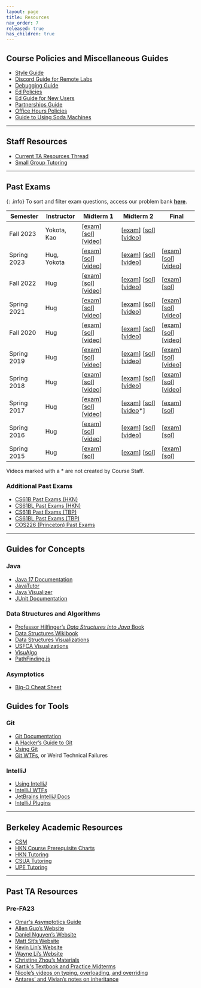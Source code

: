 ```yaml
---
layout: page
title: Resources
nav_order: 7
released: true
has_children: true
---
```


## Course Policies and Miscellaneous Guides

<!-- - [Beacon Guide](guides/beacon-guide.html) -->
<!-- - [Gitbugs Guide](guides/gitbugs) -->

- [Style Guide](guides/style/index.md)
- [Discord Guide for Remote Labs](/guides/discord/index.md)
- [Debugging Guide](/guides/intellij/debugging/index.md)
- [Ed Policies](/guides/ed/index.md)
- [Ed Guide for New Users](/guides/ed/ed-guide.md)
- [Partnerships Guide](/guides/partnerships/index.md)
- [Office Hours Policies](/guides/oh/index.md)
- [Guide to Using Soda Machines](/guides/soda-machines/index.md)

---

## Staff Resources

- [Current TA Resources Thread](https://edstem.org/us/courses/42700/discussion/3359948)
- [Small Group Tutoring](https://drive.google.com/drive/folders/1TpWQ77lcC8YmxWBIwsIxOMJTXDC0CWM_)

---

## Past Exams

{: .info}
To sort and filter exam questions, access our problem bank [**here**](./topical_exam_resources.md).

| **Semester** | **Instructor** | **Midterm 1**                                                                                                                                                                                                                                        | **Midterm 2**                                                                                                                                                                                                                                          | **Final**                                                                                                                                                                                                                                            |
| ------------ | -------------- | ---------------------------------------------------------------------------------------------------------------------------------------------------------------------------------------------------------------------------------------------------- | ------------------------------------------------------------------------------------------------------------------------------------------------------------------------------------------------------------------------------------------------------ | ---------------------------------------------------------------------------------------------------------------------------------------------------------------------------------------------------------------------------------------------------- |
| Fall 2023    | Yokota, Kao    | [[exam](https://drive.google.com/file/d/1t65JX1RtaEoSyU05hi0b9i7aPMmqLrDV/view)] [[sol](https://drive.google.com/file/d/1xDzKVFN1lna14u8rM9KhFsdWXScXD8Rh/view)] [[video](https://www.youtube.com/playlist?list=PLnp31xXvnfRo6vm6ttPycMiKz-GyAz4Q8)] | [[exam](https://drive.google.com/file/d/1rT67b4j7ek12SHC1d5LwLVV085QZpRCW/view)] [[sol](https://drive.google.com/file/d/1VgzKzWCXydHqPp7oieUdwBDfxnr_F1EI/view)] [[video](https://www.youtube.com/playlist?list=PLnp31xXvnfRrq7bTJZI5Tm49oA4NiRZq9)]   | |
| Spring 2023  | Hug, Yokota    | [[exam](https://drive.google.com/file/d/14-IEeTJsYHvK6Ogyro4xcDT8KH_KbB9A/view)] [[sol](https://drive.google.com/file/d/1IB3II-zbgUAlYMikmeSg0c-0uNi7rSnQ/view)] [[video](https://www.youtube.com/playlist?list=PLnp31xXvnfRrKdxnh1E0IMy8bw8aDN10D)] | [[exam](https://drive.google.com/file/d/1zypNNO8rkaHFNd0zZm6X2WifXtY0yglk/view)] [[sol](https://drive.google.com/file/d/1WrnceY7c5UnAPTDZbDdG8qaxR3iodiza/view)] [[video](https://www.youtube.com/playlist?list=PLnp31xXvnfRrkobEjBTMhxLYBQ7i9qPp-)]   | [[exam](https://drive.google.com/file/d/1HqkcadiXO8XcxT3Y1E_u6F2dQ2hX6dxY/view)] [[sol](https://drive.google.com/file/d/1kj9i4hPPmTlJk9xCrnNU02bkF9Lr9xuj/view)] [[video](https://youtube.com/playlist?list=PLnp31xXvnfRpWcSvVJQNIDt6SH92_yGq2)]     |
| Fall 2022    | Hug            | [[exam](https://drive.google.com/file/d/1Y7iOyo4pFS2x-2BLNtLShtZSgrk13aKl/view)] [[sol](https://drive.google.com/file/d/1nxtpZZLtNfS3kYlUn2e8FukQipq140CU/view)] [[video](https://www.youtube.com/playlist?list=PLnp31xXvnfRqIlfun5U1Cwyy5AHaf7Hve)] | [[exam](https://drive.google.com/file/d/1-pPuHGuw0anqwnLh3nc_8z2Alqqcnpi5/view)] [[sol](https://drive.google.com/file/d/1EorWXul3vuZLpgpCkWUxFuOqn_Z5RaYP/view)] [[video](https://www.youtube.com/playlist?list=PLnp31xXvnfRrt5CU5IAKUcpWpBS4nRpWU)]   | [[exam](https://drive.google.com/file/d/1LQ1Z6cki1dtPg5KGBYaKT53B9ZiPgvXt/view)] [[sol](https://drive.google.com/file/d/18OqXS1qtv97nV1gUChcdb58HsMWphQYg/view)]                                                                                     |
| Spring 2021  | Hug            | [[exam](https://drive.google.com/file/d/1S_Fyvyz50DFikHwMcOBcRuFGIZoQMmGK/view)] [[sol](https://drive.google.com/file/d/1Kal-nMvoEGD-ijt26bjtnDbwrUTfIl_K/view)] [[video](https://www.youtube.com/playlist?list=PLnp31xXvnfRrw4_M8SCLnr04yvqqJG0Ql)] | [[exam](https://drive.google.com/file/d/1VlxEIjd19mW8ftxozoPLWYhjBO_yDfia/view)] [[sol](https://drive.google.com/file/d/1jqFbU5OyV6_7ttEwTxHeKvIi7cjmC13-/view)] [[video](https://www.youtube.com/playlist?list=PLnp31xXvnfRq8_jPPPG18wgQcox4WbUa2)]   | [[exam](https://drive.google.com/file/d/17OByvIiASNi_JSzl-20Gawtxvsjopi0y/view)] [[sol](https://drive.google.com/file/d/16kmm6B3OvQsIvPsPnCrNgiWeFeOJd8tk/view)] [[video](https://youtube.com/playlist?list=PLnp31xXvnfRpBHtKGIEciBaTmUuI34Ey4)]     |
| Fall 2020    | Hug            | [[exam](https://drive.google.com/file/d/1uZBrjtJMZd1M5dFbyztC1KsACZSrAGBg/view)] [[sol](https://drive.google.com/file/d/1sQFkLAorx7RRLnrVL9lYOcPSXh45QOyQ/view)] [[video](https://www.youtube.com/playlist?list=PLnp31xXvnfRrNoNH3oqlZ5sKvqLLATVzt)] | [[exam](https://drive.google.com/file/d/1XiwxEwQs0tYdPOQUYZE8-MEzMH22OHrc/view)] [[sol](https://drive.google.com/file/d/1HSuZJyBdn7UpKYvvMdbXG1WvZ3fYKvOt/view)] [[video](https://www.youtube.com/playlist?list=PLnp31xXvnfRoXKhg_8VKas9uxhsry6Ow0)]   | [[exam](https://drive.google.com/file/d/1A1YPTJAsiVOQtIUiQgPFL6rM2T9oXntW/view)] [[sol](https://drive.google.com/file/d/1nRrI0buwfZ-c9eAzVzKP3_MSfM0Nh5Fw/view)] [[video](https://www.youtube.com/playlist?list=PLnp31xXvnfRrmHRhYGldDkTUulb54XQPJ)] |
| Spring 2019  | Hug            | [[exam](https://drive.google.com/file/d/1kTHkeOf-TnvIsllJU5GRF-GjdMhuq_2L/view)] [[sol](https://drive.google.com/file/d/14EBdd8SO_vt7oEBNJnK5EHB2DGtoBfbt/view)] [[video](https://www.youtube.com/watch?v=ZdQfBR_Rahc)]                              | [[exam](https://drive.google.com/file/d/1yn4HBkf4f70LLS7Lu7J80DbcxXjn7bkJ/view)] [[sol](https://drive.google.com/file/d/1mj6UodqxVgsR7YtU8bSi50FG_R9aYqzl/view)] [[video](https://www.youtube.com/watch?v=UlLnJEJhJwY)]                                | [[exam](https://drive.google.com/file/d/1ADV5iN2OSxP8fHfaGvqlyT39QqncEdij/view)] [[sol](https://drive.google.com/file/d/1Wu9X7czbBIAywTLoCcqx07-JF92iCeTi/view)] [[video](https://www.youtube.com/watch?v=kavv3_Rk0Jc)]                              |
| Spring 2018  | Hug            | [[exam](https://drive.google.com/file/d/14yQDPQVcsWAG-QBPxlrX3N-YDRyR2c_C/view)] [[sol](https://drive.google.com/file/d/1hnRfUh2ImLGqwOSS28hFUxnpZ_cjMaQT/view)] [[video](https://www.youtube.com/playlist?list=PLnp31xXvnfRqAfvA4R9Oh09PstFymwCif)] | [[exam](https://drive.google.com/file/d/1Vo8p4vbOGt7eY5TtalvAEnk4ignpTVvm/view)] [[sol](https://drive.google.com/file/d/1LIyFXwHYCWXNqIgKTsTyKiOYnB79_ykk/view)] [[video](https://www.youtube.com/watch?v=nMZn4EV0gGw)]                                | [[exam](https://drive.google.com/file/d/1_hrx4pAevtEVVxtNUoMZ3uZB32D1MOUC/view)] [[sol](https://drive.google.com/file/d/1lmjGHJy3bAfxKOMtTt53Y4S_3RzjAmh9/view)] [[video](https://www.youtube.com/watch?v=XJuPjSbexWM)]                              |
| Spring 2017  | Hug            | [[exam](https://drive.google.com/file/d/12KqULT9XIb3KHQqOdGQprsKELYTrAXN5/view)] [[sol](https://drive.google.com/file/d/15Vnd9z34Wlp-D9boc4ZezgpyH_ul65qZ/view)] [[video](https://www.youtube.com/playlist?list=PLnp31xXvnfRr58vXF7T9I2HZ1LrVlxCtG)] | [[exam](https://drive.google.com/file/d/1yWyRp7QTizspTp9dsKz5yxE6bSf9YUIi/view)] [[sol](https://drive.google.com/file/d/1b99XARlZxg3NMfeSAVt2yzDzwSEcASq3/view)] [[video](https://www.youtube.com/playlist?list=PLv24fkNrbcYh4GP5vkLsw0lpb6w6PpDfN)\*] | [[exam](https://drive.google.com/file/d/1bQwnCZ16mv8dhFqfKT6Q95k19zzMS9GN/view)] [[sol](https://drive.google.com/file/d/1p2pI8h8f9hqFDHDmJvCU_m-EClb2gF8j/view)]                                                                                     |
| Spring 2016  | Hug            | [[exam](https://drive.google.com/file/d/1ooKS9xu6ojQ926axtwdsHM5vbBUh3ylh/view)] [[sol](https://drive.google.com/file/d/1JSJDTtwwj5VaV6u35XQ55ZjPMlKsZdXi/view)] [[video](https://www.youtube.com/playlist?list=PLnp31xXvnfRqr2CeonDd5-IYCLLexOnc-)] | [[exam](https://drive.google.com/file/d/1GuTG5O-2SSudWgm47rIi4orkmmpU4Apa/view)] [[sol](https://drive.google.com/file/d/1KXLkjx1e8QPiu-waBJFwmcT5IToMHQK5/view)] [[video](https://www.youtube.com/watch?v=rciRgoiJVGY)]                                | [[exam](https://drive.google.com/file/d/1Ta5ubPr7LThYI21nI-wxcFKtH3FDZa5S/view)] [[sol](https://drive.google.com/file/d/1yVkqsnEyEJlN34IwahG1QsuUomCyifFJ/view)]                                                                                     |
| Spring 2015  | Hug            | [[exam](https://drive.google.com/file/d/1nMt8j8oWn0JWOzud6UCNrlg8ozexG-XQ/view)] [[sol](https://drive.google.com/file/d/1e8Mk1PBRWiKYGdBoauemZ4LTvv0F_MEE/view)]                                                                                     | [[exam](https://drive.google.com/file/d/1uE1QlF4YguWVp8m8UJ97R2xPC4b1NnQ5/view)] [[sol](https://drive.google.com/file/d/1IYt4VbzdX4dTekh6cYAC8tigpJ_LgljV/view)]                                                                                       | [[exam](https://drive.google.com/file/d/1KWp6A4QwPCTTnrSe6U9esjt_yqwpfmne/view)] [[sol](https://drive.google.com/file/d/1EedyBzOq87mc3DzWlY5LydVkC2QO8ufq/view)]                                                                                     |

Videos marked with a \* are not created by Course Staff.

### Additional Past Exams

- [CS61B Past Exams (HKN)](https://hkn.eecs.berkeley.edu/exams/course/cs/61b)
- [CS61BL Past Exams (HKN)](https://hkn.eecs.berkeley.edu/exams/course/cs/61bl)
- [CS61B Past Exams (TBP)](https://tbp.berkeley.edu/courses/cs/61B/)
- [CS61BL Past Exams (TBP)](https://tbp.berkeley.edu/courses/cs/61BL/)
- [COS226 (Princeton) Past Exams](http://www.cs.princeton.edu/courses/archive/fall13/cos226/exams.php)

---

## Guides for Concepts

### Java

- [Java 17 Documentation](https://docs.oracle.com/en/java/javase/17/docs/api/)
- [JavaTutor](http://www.pythontutor.com/java.html#mode=edit)
- [Java Visualizer](http://cscircles.cemc.uwaterloo.ca/java_visualize/)
- [JUnit Documentation](http://junit.org/)

### Data Structures and Algorithms

- [Professor Hilfinger’s _Data Structures Into Java_ Book](http://www-inst.eecs.berkeley.edu/~cs61b/fa14/book2/data-structures.pdf)
- [Data Structures Wikibook](http://en.wikibooks.org/wiki/Data_Structures)
- [Data Structures Visualizations](http://www.cs.usfca.edu/~galles/visualization/Algorithms.html)
- [USFCA Visualizations](http://www.cs.usfca.edu/~galles/visualization/Algorithms.html)
- [VisuAlgo](https://visualgo.net/en)
- [PathFinding.js](https://qiao.github.io/PathFinding.js/visual/)

### Asymptotics

- [Big-O Cheat Sheet](http://bigocheatsheet.com/)

## Guides for Tools

### Git

- [Git Documentation](http://git-scm.com/doc)
- [A Hacker’s Guide to Git](https://wildlyinaccurate.com/a-hackers-guide-to-git/)
- [Using Git](guides/git/index.md)
- [Git WTFs](guides/git/wtfs/index.md), or Weird Technical Failures

### IntelliJ

- [Using IntelliJ](guides/intellij/index.md)
- [IntelliJ WTFs](guides/intellij/wtfs/index.md)
- [JetBrains IntelliJ Docs](https://www.jetbrains.com/help/idea/getting-started.html)
- [IntelliJ Plugins](guides/intellij/plugin/index.md)

---

## Berkeley Academic Resources

- [CSM](https://scheduler.csmentors.org/#/)
- [HKN Course Prerequisite Charts](https://hkn.eecs.berkeley.edu/courseguides)
- [HKN Tutoring](https://hkn.eecs.berkeley.edu/tutor)
- [CSUA Tutoring](https://www.csua.berkeley.edu/officers/)
- [UPE Tutoring](https://upe.berkeley.edu/officehours/)

---

## Past TA Resources

### Pre-FA23

- [Omar's Asymptotics Guide](guides/asymptotics.md)
- [Allen Guo’s Website](http://aguo.us/cs61b/)
- [Daniel Nguyen’s Website](http://danielnguyen.io/cs61b/)
- [Matt Sit’s Website](https://mattsit.github.io/cs61b)
- [Kevin Lin’s Website](http://kevinl.info/cs61b)
- [Wayne Li’s Website](https://wayne-li2.github.io/sp18-cs61b)
- [Christine Zhou’s Materials](http://tinyurl.com/cs61b-christine-zhou)
- [Kartik's Textbook and Practice Midterms](http://kartikkapur.com/61B.html)
- [Nicole’s videos on typing, overloading, and overriding](https://www.youtube.com/playlist?list=PLEdR-EJ6X7NrMIEgC1chCWUUvmU0j5ftZ)
- [Antares’ and Vivian’s notes on inheritance](https://drive.google.com/file/d/1lsSW3vrN7-x8SwsHqjfjDbAkyY0c_uv_/view)

